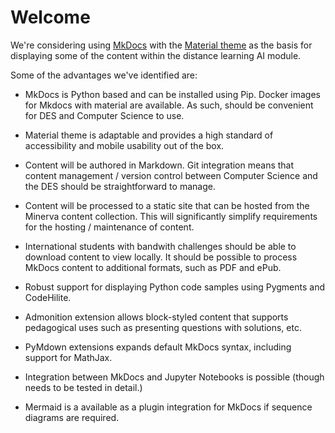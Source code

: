 # Welcome

We're considering using [MkDocs](https://www.mkdocs.org) with the [Material theme](https://squidfunk.github.io/mkdocs-material/) as the basis for displaying some of the content within the distance learning AI module. 

Some of the advantages we've identified are:

- MkDocs is Python based and can be installed using Pip. Docker images for Mkdocs with material are available. As such, should be convenient for DES and Computer Science to use.

- Material theme is adaptable and provides a high standard of accessibility and mobile usability out of the box.

- Content will be authored in Markdown. Git integration means that content management / version control between Computer Science and the DES should be straightforward to manage.

- Content will be processed to a static site that can be hosted from the Minerva content collection. This will significantly simplify requirements for the hosting / maintenance of content. 

- International students with bandwith challenges should be able to download content to view locally. It should be possible to process MkDocs content to additional formats, such as PDF and ePub. 

- Robust support for displaying Python code samples using Pygments and CodeHilite.


- Admonition extension allows block-styled content that supports pedagogical uses such as presenting questions with solutions, etc.

- PyMdown extensions expands default MkDocs syntax, including support for MathJax.

- Integration between MkDocs and Jupyter Notebooks is possible (though needs to be tested in detail.)

- Mermaid is a available as a plugin integration for MkDocs if sequence diagrams are required.